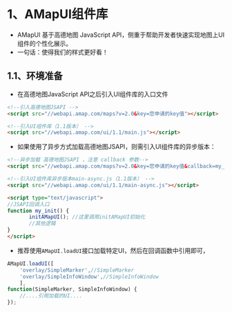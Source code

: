 # 1、AMapUI组件库

- AMapUI 基于高德地图 JavaScript API，侧重于帮助开发者快速实现地图上UI组件的个性化展示。
- 一句话：使得我们的样式更好看！

## 1.1、环境准备

- 在高德地图JavaScript API之后引入UI组件库的入口文件

```html
<!--引入高德地图JSAPI -->
<script src="//webapi.amap.com/maps?v=2.0&key=您申请的key值"></script>

<!--引入UI组件库（1.1版本） -->
<script src="//webapi.amap.com/ui/1.1/main.js"></script>
```



- 如果使用了异步方式加载高德地图JSAPI，则需引入UI组件库的异步版本：

```html
<!--异步加载 高德地图JSAPI ，注意 callback 参数-->
<script src="//webapi.amap.com/maps?v=2.0&key=您申请的key值&callback=my_init"></script>

<!--引入UI组件库异步版本main-async.js（1.1版本） -->
<script src="//webapi.amap.com/ui/1.1/main-async.js"></script>

<script type="text/javascript">
//JSAPI回调入口
function my_init() {
       initAMapUI(); //这里调用initAMapUI初始化
       //其他逻辑
}
</script>
```

- 推荐使用`AMapUI.loadUI`接口加载特定UI，然后在回调函数中引用即可，

```js
AMapUI.loadUI([
    'overlay/SimpleMarker',//SimpleMarker
    'overlay/SimpleInfoWindow',//SimpleInfoWindow
    ],
function(SimpleMarker, SimpleInfoWindow) {
    //....引用加载的UI....
});
```











































